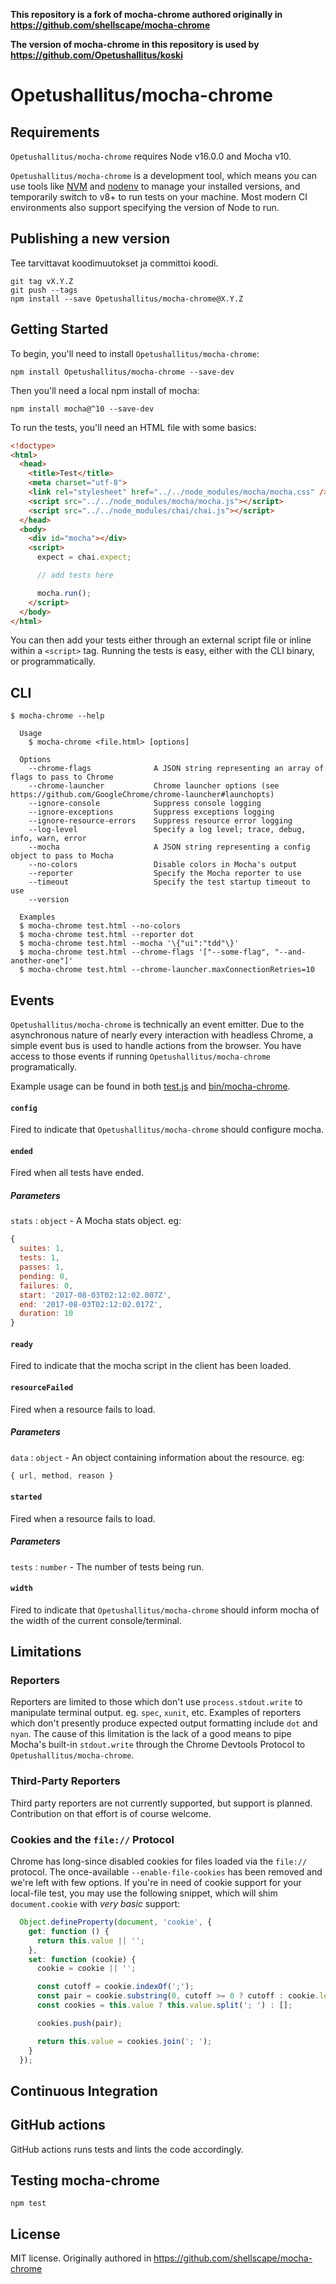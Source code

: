 
**This repository is a fork of mocha-chrome authored originally in https://github.com/shellscape/mocha-chrome**

**The version of mocha-chrome in this repository is used by https://github.com/Opetushallitus/koski**

# Opetushallitus/mocha-chrome

## Requirements

`Opetushallitus/mocha-chrome` requires Node v16.0.0 and Mocha v10.

`Opetushallitus/mocha-chrome` is a development tool, which means you can use tools like [NVM](https://github.com/creationix/nvm) and [nodenv](https://github.com/nodenv/nodenv) to manage your installed versions, and temporarily switch to v8+ to run tests on your machine. Most modern CI environments also support specifying the version of Node to run.

## Publishing a new version

Tee tarvittavat koodimuutokset ja committoi koodi.

```
git tag vX.Y.Z
git push --tags
npm install --save Opetushallitus/mocha-chrome@X.Y.Z
```

## Getting Started

To begin, you'll need to install `Opetushallitus/mocha-chrome`:

```console
npm install Opetushallitus/mocha-chrome --save-dev
```

Then you'll need a local npm install of mocha:

```console
npm install mocha@^10 --save-dev
```

To run the tests, you'll need an HTML file with some basics:

```html
<!doctype>
<html>
  <head>
    <title>Test</title>
    <meta charset="utf-8">
    <link rel="stylesheet" href="../../node_modules/mocha/mocha.css" />
    <script src="../../node_modules/mocha/mocha.js"></script>
    <script src="../../node_modules/chai/chai.js"></script>
  </head>
  <body>
    <div id="mocha"></div>
    <script>
      expect = chai.expect;

      // add tests here

      mocha.run();
    </script>
  </body>
</html>

```

You can then add your tests either through an external script file or inline within a `<script>` tag. Running the tests is easy, either with the CLI binary, or programmatically.

## CLI

```console
$ mocha-chrome --help

  Usage
    $ mocha-chrome <file.html> [options]

  Options
    --chrome-flags              A JSON string representing an array of flags to pass to Chrome
    --chrome-launcher           Chrome launcher options (see https://github.com/GoogleChrome/chrome-launcher#launchopts)
    --ignore-console            Suppress console logging
    --ignore-exceptions         Suppress exceptions logging
    --ignore-resource-errors    Suppress resource error logging
    --log-level                 Specify a log level; trace, debug, info, warn, error
    --mocha                     A JSON string representing a config object to pass to Mocha
    --no-colors                 Disable colors in Mocha's output
    --reporter                  Specify the Mocha reporter to use
    --timeout                   Specify the test startup timeout to use
    --version

  Examples
  $ mocha-chrome test.html --no-colors
  $ mocha-chrome test.html --reporter dot
  $ mocha-chrome test.html --mocha '\{"ui":"tdd"\}'
  $ mocha-chrome test.html --chrome-flags '["--some-flag", "--and-another-one"]'
  $ mocha-chrome test.html --chrome-launcher.maxConnectionRetries=10
```

## Events

`Opetushallitus/mocha-chrome` is technically an event emitter. Due to the asynchronous nature of nearly every interaction with headless Chrome, a simple event bus is used to handle actions from the browser. You have access to those events if running `Opetushallitus/mocha-chrome` programatically.

Example usage can be found in both [test.js](test/test.js) and [bin/mocha-chrome](bin/mocha-chrome).

#### `config`

  Fired to indicate that `Opetushallitus/mocha-chrome` should configure mocha.

#### `ended`

  Fired when all tests have ended.

##### Parameters
  `stats` : `object` - A Mocha stats object. eg:

  ```js
  {
    suites: 1,
    tests: 1,
    passes: 1,
    pending: 0,
    failures: 0,
    start: '2017-08-03T02:12:02.007Z',
    end: '2017-08-03T02:12:02.017Z',
    duration: 10
  }
  ```

#### `ready`

  Fired to indicate that the mocha script in the client has been loaded.

#### `resourceFailed`

  Fired when a resource fails to load.

  ##### Parameters
  `data` : `object` - An object containing information about the resource. eg:

  ```js
  { url, method, reason }
  ```

#### `started`

  Fired when a resource fails to load.

  ##### Parameters
  `tests` : `number` - The number of tests being run.

#### `width`

  Fired to indicate that `Opetushallitus/mocha-chrome` should inform mocha of the width of the current console/terminal.

## Limitations

### Reporters

Reporters are limited to those which don't use `process.stdout.write` to manipulate terminal output. eg. `spec`, `xunit`, etc. Examples of reporters which don't presently produce expected output formatting include `dot` and `nyan`. The cause of this limitation is the lack of a good means to pipe Mocha's built-in `stdout.write` through the Chrome Devtools Protocol to `Opetushallitus/mocha-chrome`.

### Third-Party Reporters

Third party reporters are not currently supported, but support is planned. Contribution on that effort is of course welcome.

### Cookies and the `file://` Protocol

Chrome has long-since disabled cookies for files loaded via the `file://` protocol. The once-available `--enable-file-cookies` has been removed and we're left with few options. If you're in need of cookie support for your local-file test, you may use the following snippet, which will shim `document.cookie` with _very basic_ support:

```js
  Object.defineProperty(document, 'cookie', {
    get: function () {
      return this.value || '';
    },
    set: function (cookie) {
      cookie = cookie || '';

      const cutoff = cookie.indexOf(';');
      const pair = cookie.substring(0, cutoff >= 0 ? cutoff : cookie.length);
      const cookies = this.value ? this.value.split('; ') : [];

      cookies.push(pair);

      return this.value = cookies.join('; ');
    }
  });
```


## Continuous Integration

## GitHub actions

GitHub actions runs tests and lints the code accordingly.

## Testing mocha-chrome

```console
npm test
```

## License

MIT license. Originally authored in https://github.com/shellscape/mocha-chrome
